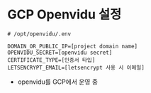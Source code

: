 # GCP Openvidu 설정

```shell
# /opt/openvidu/.env

DOMAIN_OR_PUBLIC_IP=[project domain name]
OPENVIDU_SECRET=[openvidu secret]
CERTIFICATE_TYPE=[인증서 타입]
LETSENCRYPT_EMAIL=[letsencrypt 사용 시 이메일]
```

-   openvidu를 GCP에서 운영 중
